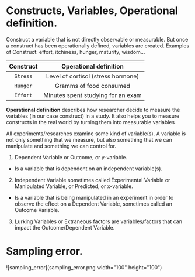 # Constructs, Variables, Operational definition.

Construct a variable that is not directly observable or measurable. But once a construct has been operationally 
defined, variables are created. Examples of Construct: effort, itchiness, hunger, maturity, wisdom...


|Construct      |       Operational definition            |
|   :---:       |                  :---:                   |
|`Stress`       |       Level of cortisol (stress hormone) |
|`Hunger`       |       Gramms of food consumed            |
|`Effort`       |       Minutes spent studying for an exam |

**Operational definition** describes how researcher decide to measure the variables (in our case construct) in a study. It also
  helps you to measure constructs in the real world by turning them into measurable variables 

All experiments/researches examine some kind of variable(s). A variable is not only something that we measure, but also something that we can manipulate and something we can control for.

1. Dependent Variable or Outcome, or y-variable.
  - Is a variable that is dependent on an independent variable(s).

2. Independent Variable sometimes called Experimental Variable or Manipulated Variable, or Predicted, or x-variable.
  - Is a variable that is being manipulated in an experiment in order to observe the effect on a Dependent Variable, sometimes called an Outcome Variable.

3. Lurking Variables or Extraneous factors are variables/factors that can impact the Outcome/Dependent Variable.



# Sampling error.


![sampling_error](sampling_error.png width="100" height="100")